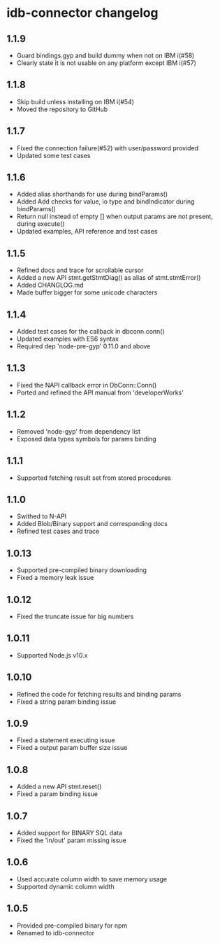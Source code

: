 # idb-connector changelog

## 1.1.9

- Guard bindings.gyp and build dummy when not on IBM i(#58)
- Clearly state it is not usable on any platform except IBM i(#57)

## 1.1.8

- Skip build unless installing on IBM i(#54)
- Moved the repository to GitHub

## 1.1.7

- Fixed the connection failure(#52) with user/password provided
- Updated some test cases

## 1.1.6

- Added alias shorthands for use during bindParams()
- Added Add checks for value, io type and bindIndicator during bindParams()
- Return null instead of empty [] when output params are not present, during execute()
- Updated examples, API reference and test cases

## 1.1.5

- Refined docs and trace for scrollable cursor
- Added a new API stmt.getStmtDiag() as alias of stmt.stmtError()
- Added CHANGLOG.md
- Made buffer bigger for some unicode characters

## 1.1.4

- Added test cases for the callback in dbconn.conn()
- Updated examples with ES6 syntax
- Required dep 'node-pre-gyp' 0.11.0 and above

## 1.1.3

- Fixed the NAPI callback error in DbConn::Conn()
- Ported and refined the API manual from 'developerWorks'

## 1.1.2

- Removed 'node-gyp' from dependency list
- Exposed data types symbols for params binding

## 1.1.1

- Supported fetching result set from stored procedures

## 1.1.0

- Swithed to N-API
- Added Blob/Binary support and corresponding docs
- Refined test cases and trace

## 1.0.13

- Supported pre-compiled binary downloading
- Fixed a memory leak issue

## 1.0.12

- Fixed the truncate issue for big numbers

## 1.0.11

- Supported Node.js v10.x

## 1.0.10

- Refined the code for fetching results and binding params
- Fixed a string param binding issue

## 1.0.9

- Fixed a statement executing issue
- Fixed a output param buffer size issue

## 1.0.8

- Added a new API stmt.reset()
- Fixed a param binding issue

## 1.0.7

- Added support for BINARY SQL data
- Fixed the 'in/out' param missing issue

## 1.0.6

- Used accurate column width to save memory usage
- Supported dynamic column width

## 1.0.5

- Provided pre-compiled binary for npm
- Renamed to idb-connector